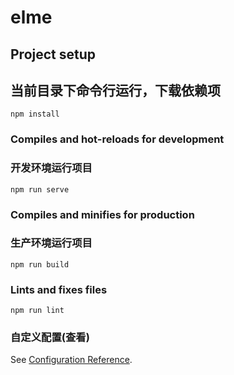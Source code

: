 # elme

## Project setup
## 当前目录下命令行运行，下载依赖项
```
npm install
```

### Compiles and hot-reloads for development
### 开发环境运行项目
```
npm run serve 
```

### Compiles and minifies for production
### 生产环境运行项目
```
npm run build
```

### Lints and fixes files
```
npm run lint
```

### 自定义配置(查看)
See [Configuration Reference](https://cli.vuejs.org/config/).
